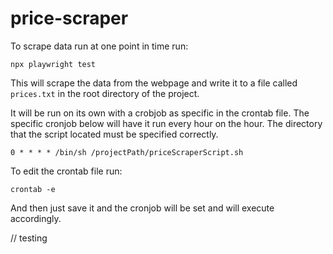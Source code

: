 # price-scraper

To scrape data run at one point in time run:

`npx playwright test`

This will scrape the data from the webpage and write it to a file called `prices.txt` in the root directory of the project.

It will be run on its own with a crobjob as specific in the crontab file. The specific cronjob below will have it run every hour on the hour. The directory that the script located must be specified correctly.

`0 * * * * /bin/sh /projectPath/priceScraperScript.sh`

To edit the crontab file run:

`crontab -e`

And then just save it and the cronjob will be set and will execute accordingly.

// testing
